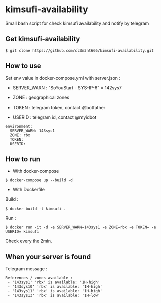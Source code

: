 # kimsufi-availability

Small bash script for check kimsufi availability and notify by telegram

## Get kimsufi-availability

```
$ git clone https://github.com/cl3m3nt666/kimsufi-availability.git
```
## How to use

Set env value in docker-compose.yml with server.json :

* SERVER_WARN :  "SoYouStart - SYS-IP-6" = 142sys7

* ZONE :  geographical zones

* TOKEN : telegram token, contact @botfather

* USERID : telegram id, contact @myidbot

```
environment:
  SERVER_WARN: 143sys1
  ZONE: rbx
  TOKEN:
  USERID:
```

## How to run

* With docker-compose

```
$ docker-compose up --build -d
```

* With Dockerfile

Build :
```
$ docker build -t kimsufi .
```

Run :

```
$ docker run -it -d -e SERVER_WARN=143sys1 -e ZONE=rbx -e TOKEN= -e USERID= kimsufi
```

Check every the 2min.


## When your server is found

Telegram message :

```
References / zones available :
 - '143sys1' 'rbx' is available: '1H-high'
 - '143sys10' 'rbx' is available: '1H-high'
 - '143sys11' 'rbx' is available: '1H-high'
 - '143sys13' 'rbx' is available: '1H-low'
```
